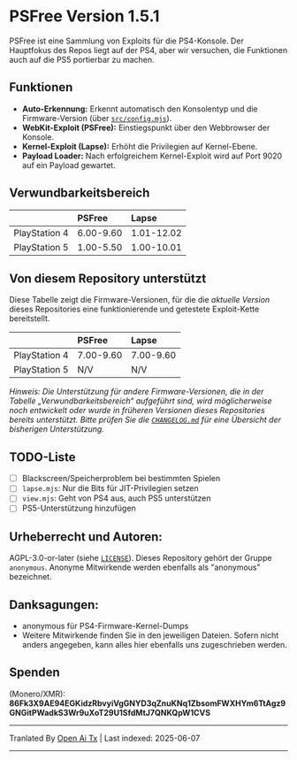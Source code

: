 # PSFree Version 1.5.1

PSFree ist eine Sammlung von Exploits für die PS4-Konsole. Der Hauptfokus des Repos liegt auf der PS4, aber wir versuchen, die Funktionen auch auf die PS5 portierbar zu machen.

## Funktionen

- **Auto-Erkennung:** Erkennt automatisch den Konsolentyp und die Firmware-Version (über [`src/config.mjs`](https://raw.githubusercontent.com/Al-Azif/psfree-lapse/main/src/config.mjs)).
- **WebKit-Exploit (PSFree):** Einstiegspunkt über den Webbrowser der Konsole.
- **Kernel-Exploit (Lapse):** Erhöht die Privilegien auf Kernel-Ebene.
- **Payload Loader:** Nach erfolgreichem Kernel-Exploit wird auf Port 9020 auf ein Payload gewartet.

## Verwundbarkeitsbereich

|               | PSFree    | Lapse      |
| :------------ | :-------- | :--------- |
| PlayStation 4 | 6.00-9.60 | 1.01-12.02 |
| PlayStation 5 | 1.00-5.50 | 1.00-10.01 |

## Von diesem Repository unterstützt

Diese Tabelle zeigt die Firmware-Versionen, für die die _aktuelle Version_ dieses Repositories eine funktionierende und getestete Exploit-Kette bereitstellt.

|               | PSFree    | Lapse     |
| :------------ | :-------- | :-------- |
| PlayStation 4 | 7.00-9.60 | 7.00-9.60 |
| PlayStation 5 | N/V       | N/V       |

_Hinweis: Die Unterstützung für andere Firmware-Versionen, die in der Tabelle „Verwundbarkeitsbereich“ aufgeführt sind, wird möglicherweise noch entwickelt oder wurde in früheren Versionen dieses Repositories bereits unterstützt. Bitte prüfen Sie die [`CHANGELOG.md`](https://raw.githubusercontent.com/Al-Azif/psfree-lapse/main/CHANGELOG.md) für eine Übersicht der bisherigen Unterstützung._

## TODO-Liste

- [ ] Blackscreen/Speicherproblem bei bestimmten Spielen
- [ ] `lapse.mjs`: Nur die Bits für JIT-Privilegien setzen
- [ ] `view.mjs`: Geht von PS4 aus, auch PS5 unterstützen
- [ ] PS5-Unterstützung hinzufügen

## Urheberrecht und Autoren:

AGPL-3.0-or-later (siehe [`LICENSE`](https://raw.githubusercontent.com/Al-Azif/psfree-lapse/main/LICENSE)). Dieses Repository gehört der Gruppe `anonymous`. Anonyme Mitwirkende werden ebenfalls als "anonymous" bezeichnet.

## Danksagungen:

- anonymous für PS4-Firmware-Kernel-Dumps
- Weitere Mitwirkende finden Sie in den jeweiligen Dateien. Sofern nicht anders angegeben, kann alles hier ebenfalls uns zugeschrieben werden.

## Spenden

(Monero/XMR): **86Fk3X9AE94EGKidzRbvyiVgGNYD3qZnuKNq1ZbsomFWXHYm6TtAgz9GNGitPWadkS3Wr9uXoT29U1SfdMtJ7QNKQpW1CVS**

---

Tranlated By [Open Ai Tx](https://github.com/OpenAiTx/OpenAiTx) | Last indexed: 2025-06-07

---